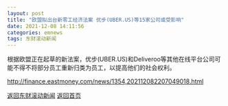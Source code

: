 ```yaml
---
layout: post
title: "欧盟拟出台新零工经济法案 优步(UBER.US)等15家公司或受影响"
date: 2021-12-08 14:11:56
categories: emnews
tags: 东财滚动新闻
---
```


根据欧盟正在起草的新法案，优步(UBER.US)和Deliveroo等其他在线平台公司可能不得不将部分员工重新归类为员工，以提高他们的社会权利。

<http://finance.eastmoney.com/news/1354,202112082207049018.html>

[返回东财滚动新闻](//finews.zning.me/emnews/)
[返回首页](//finews.zning.me/)